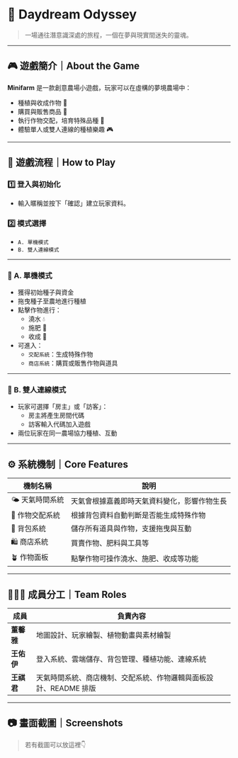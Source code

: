 # 🌙 Daydream Odyssey

> 一場通往潛意識深處的旅程，一個在夢與現實間迷失的靈魂。

---

## 🎮 遊戲簡介｜About the Game

**Minifarm** 是一款創意農場小遊戲，玩家可以在虛構的夢境農場中：

- 種植與收成作物 🌱  
- 購買與販售商品 🛒  
- 執行作物交配，培育特殊品種 🌸  
- 體驗單人或雙人連線的種植樂趣 🎮

---

## 🧭 遊戲流程｜How to Play

### 1️⃣ 登入與初始化
- 輸入暱稱並按下「確認」建立玩家資料。

### 2️⃣ 模式選擇
- `A. 單機模式`
- `B. 雙人連線模式`

---

### 🔹 A. 單機模式
- 獲得初始種子與資金
- 拖曳種子至農地進行種植
- 點擊作物進行：
  - 澆水 💧
  - 施肥 🧪
  - 收成 🧺
- 可進入：
  - `交配系統`：生成特殊作物
  - `商店系統`：購買或販售作物與道具

---

### 🔸 B. 雙人連線模式
- 玩家可選擇「房主」或「訪客」：
  - 房主將產生房間代碼
  - 訪客輸入代碼加入遊戲
- 兩位玩家在同一農場協力種植、互動

---

## ⚙️ 系統機制｜Core Features

| 機制名稱 | 說明 |
|----------|------|
| 🌤️ 天氣時間系統 | 天氣會根據嘉義即時天氣資料變化，影響作物生長 |
| 🌱 作物交配系統 | 根據背包資料自動判斷是否能生成特殊作物 |
| 🎒 背包系統 | 儲存所有道具與作物，支援拖曳與互動 |
| 🛍️ 商店系統 | 買賣作物、肥料與工具等 |
| 🪴 作物面板 | 點擊作物可操作澆水、施肥、收成等功能 |

---

## 🧑‍🤝‍🧑 成員分工｜Team Roles

| 成員 | 負責內容 |
|------|----------|
| **董馨雅** | 地圖設計、玩家繪製、植物動畫與素材繪製 |
| **王佑伊** | 登入系統、雲端儲存、背包管理、種植功能、連線系統 |
| **王祺君** | 天氣時間系統、商店機制、交配系統、作物邏輯與面板設計、README 排版 |

---

## 📷 畫面截圖｜Screenshots

> 若有截圖可以放這裡👇

